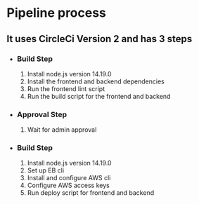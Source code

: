 # Pipeline process

## It uses CircleCi Version 2 and has 3 steps

- ### Build Step

  1. Install node.js version 14.19.0
  1. Install the frontend and backend dependencies
  1. Run the frontend lint script
  1. Run the build script for the frontend and backend

- ### Approval Step

  1. Wait for admin approval

- ### Build Step

  1. Install node.js version 14.19.0
  1. Set up EB cli
  1. Install and configure AWS cli
  1. Configure AWS access keys
  1. Run deploy script for frontend and backend
